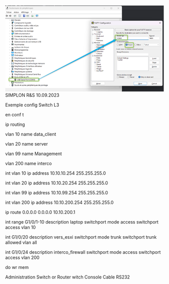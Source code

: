 ![Alt text](image-3.png)
SIMPLON R&S
10.09.2023

Exemple config Switch L3

en
conf t

ip routing

vlan 10
name data_client

vlan 20
name server

vlan 99
name Management

vlan 200
name interco

int vlan 10
ip address 10.10.10.254 255.255.255.0

int vlan 20
ip address 10.10.20.254 255.255.255.0

int vlan 99
ip address 10.10.99.254 255.255.255.0

int vlan 200
ip address 10.10.200.254 255.255.255.0

ip route 0.0.0.0 0.0.0.0 10.10.200.1

int range G1/0/1-10
description laptop
switchport mode access
switchport access vlan 10

int G1/0/20
description vers_esxi
switchport mode trunk
switchport trunk allowed vlan all

int G1/0/24
description interco_firewall
switchport mode access
switchport access vlan 200

do wr mem


Administration Switch or Router witch Console Cable RS232
